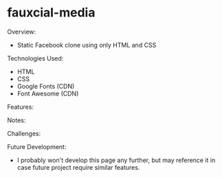 # fauxcial-media

Overview:

- Static Facebook clone using only HTML and CSS

Technologies Used:

- HTML
- CSS
- Google Fonts (CDN)
- Font Awesome (CDN)

Features:

Notes:

Challenges:

Future Development:

- I probably won't develop this page any further, but may reference it in case future project require similar features.
